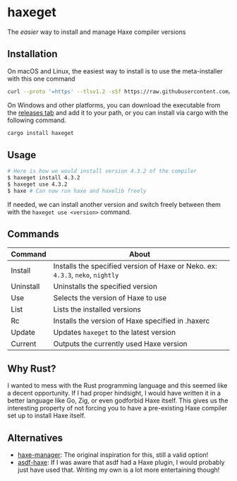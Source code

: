 # haxeget
The *easier* way to install and manage Haxe compiler versions

## Installation
On macOS and Linux, the easiest way to install is to use the meta-installer with this one command
```sh
curl --proto '=https' --tlsv1.2 -sSf https://raw.githubusercontent.com/l0go/haxeget/main/meta-install.sh | bash
```

On Windows and other platforms, you can download the executable from the [releases tab](https://github.com/l0go/haxeget/releases) and add it to your path, or you can install via cargo with the following command.
```sh
cargo install haxeget
```

## Usage
```sh
# Here is how we would install version 4.3.2 of the compiler
$ haxeget install 4.3.2
$ haxeget use 4.3.2
$ haxe # Can now run haxe and haxelib freely
```

If needed, we can install another version and switch freely between them with the ``haxeget use <version>`` command.

## Commands
| Command   | About                                                                                |
| -------   | -----                                                                                |
| Install   | Installs the specified version of Haxe or Neko. ex: ``4.3.3``, ``neko``, ``nightly`` |
| Uninstall | Uninstalls the specified version                                                     |
| Use       | Selects the version of Haxe to use                                                   |
| List      | Lists the installed versions                                                         |
| Rc        | Installs the version of Haxe specified in .haxerc                                    |
| Update    | Updates ``haxeget`` to the latest version                                            |
| Current   | Outputs the currently used Haxe version                                              |


## Why Rust?
I wanted to mess with the Rust programming language and this seemed like a decent opportunity. If I had proper hindsight, I would have written it in a better language like Go, Zig, or even godforbid Haxe itself. This gives us the interesting property of not forcing you to have a pre-existing Haxe compiler set up to install Haxe itself.

## Alternatives
- [haxe-manager](https://github.com/kLabz/haxe-manager/): The original inspiration for this, still a valid option!
- [asdf-haxe](https://github.com/asdf-community/asdf-haxe): If I was aware that asdf had a Haxe plugin, I would probably just have used that. Writing my own is a lot more entertaining though!
